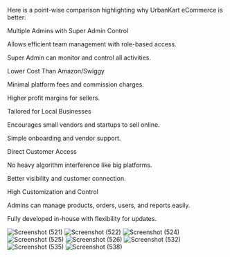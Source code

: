 Here is a point-wise comparison highlighting why UrbanKart eCommerce is better:

Multiple Admins with Super Admin Control

Allows efficient team management with role-based access.

Super Admin can monitor and control all activities.

Lower Cost Than Amazon/Swiggy

Minimal platform fees and commission charges.

Higher profit margins for sellers.

Tailored for Local Businesses

Encourages small vendors and startups to sell online.

Simple onboarding and vendor support.

Direct Customer Access

No heavy algorithm interference like big platforms.

Better visibility and customer connection.

High Customization and Control

Admins can manage products, orders, users, and reports easily.

Fully developed in-house with flexibility for updates.


![Screenshot (521)](https://github.com/user-attachments/assets/977b1b96-c27d-4f48-aca2-b67f871c123c)
![Screenshot (522)](https://github.com/user-attachments/assets/2c03c336-4209-4ff4-a2df-3cdfff68d8fa)
![Screenshot (524)](https://github.com/user-attachments/assets/6c813886-7ef6-4421-bd65-5a77239864b5)
![Screenshot (525)](https://github.com/user-attachments/assets/06937266-4f05-4963-be17-9796150fa21a)
![Screenshot (526)](https://github.com/user-attachments/assets/a5c9e5a2-1c84-450d-8339-c3d6a863e53a)
![Screenshot (532)](https://github.com/user-attachments/assets/511a4d8b-b7e8-4fa7-a39a-e8b60fe6c65a)
![Screenshot (535)](https://github.com/user-attachments/assets/09753630-e26b-463d-be5c-81695c7760a5)
![Screenshot (538)](https://github.com/user-attachments/assets/3d6bc3b5-ecb6-47a7-ba0e-fb8124f0dc78)
